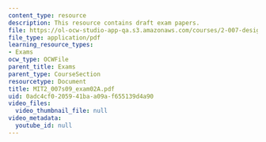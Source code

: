 ```yaml
---
content_type: resource
description: This resource contains draft exam papers.
file: https://ol-ocw-studio-app-qa.s3.amazonaws.com/courses/2-007-design-and-manufacturing-i-spring-2009/0adc4cf0205941baa09af655139d4a90_MIT2_007s09_exam02A.pdf
file_type: application/pdf
learning_resource_types:
- Exams
ocw_type: OCWFile
parent_title: Exams
parent_type: CourseSection
resourcetype: Document
title: MIT2_007s09_exam02A.pdf
uid: 0adc4cf0-2059-41ba-a09a-f655139d4a90
video_files:
  video_thumbnail_file: null
video_metadata:
  youtube_id: null
---
```

